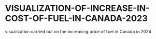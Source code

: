 # VISUALIZATION-OF-INCREASE-IN-COST-OF-FUEL-IN-CANADA-2023
visualization carried out on the increasing price of fuel in Canada in 2024
